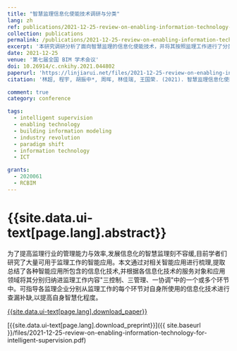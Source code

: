 ```yaml
---
title: "智慧监理信息化使能技术调研与分类"
lang: zh
ref: publications/2021-12-25-review-on-enabling-information-technology-for-intelligent-supervision
collection: publications
permalink: /publications/2021-12-25-review-on-enabling-information-technology-for-intelligent-supervision
excerpt: '本研究调研分析了面向智慧监理的信息化使能技术，并将其按照监理工作进行了分类梳理，为监理行业智慧化程度分析、提升提供支持'
date: 2021-12-25
venue: '第七届全国 BIM 学术会议'
doi: 10.26914/c.cnkihy.2021.044802
paperurl: 'https://linjiarui.net/files/2021-12-25-review-on-enabling-information-technology-for-intelligent-supervision.pdf'
citation: '林超, 程宇, 胡振中*, 周晖, 林佳瑞, 王国荣. (2021). 智慧监理信息化使能技术调研与分类. <i>第七届全国 BIM 学术会议论文集</i>, 484-488. 中国建筑工业出版社. 中国, 重庆.'

comment: true
category: conference

tags: 
  - intelligent supervision
  - enabling technology
  - building information modeling
  - industry revolution
  - paradigm shift
  - information technology
  - ICT

grants:
  - 2020061
  - RCBIM
---
```



{{site.data.ui-text[page.lang].abstract}}
====

为了提高监理行业的管理能力与效率,发展信息化的智慧监理刻不容缓,目前学者们研究了大量可用于监理工作的智能应用。本文通过对相关智能应用进行梳理,提取总结了各种智能应用所包含的信息化技术,并根据各信息化技术的服务对象和应用领域将其分别归纳进监理工作内容"三控制、三管理、一协调"中的一个或多个环节中。可指导各监理企业分别从监理工作的每个环节对自身所使用的信息化技术进行查漏补缺,以提高自身智慧化程度。  

[{{site.data.ui-text[page.lang].download_paper}}](https://doi.org/10.26914/c.cnkihy.2021.044802)

[{{site.data.ui-text[page.lang].download_preprint}}]({{ site.baseurl }}/files/2021-12-25-review-on-enabling-information-technology-for-intelligent-supervision.pdf)
